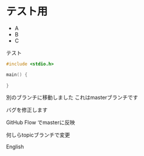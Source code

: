 # テスト用

- A
- B
- C

テスト

```c
#include <stdio.h>

main() {
    
}
```

別のブランチに移動しました
これはmasterブランチです

バグを修正します

GitHub Flow でmasterに反映

何しらtopicブランチで変更

English
